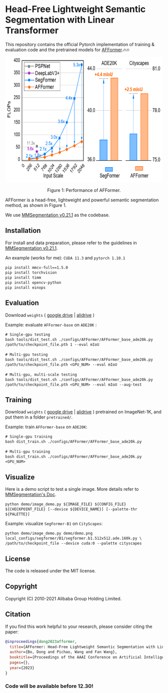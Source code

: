 # Head-Free Lightweight Semantic Segmentation with Linear Transformer

This repository contains the official Pytorch implementation of training & evaluation code and the pretrained models for [AFFormer](https://arxiv.org/abs/xxxx).🔥🔥

<!-- ![image](docs/figure1.png) -->

<div align="center">
  <img src="./docs/figure1.png" height="400">
</div>
<p align="center">
  Figure 1: Performance of AFFormer.
</p>

AFFormer is a head-free, lightweight and powerful semantic segmentation method, as shown in Figure 1.

We use [MMSegmentation v0.21.1](https://github.com/open-mmlab/mmsegmentation/tree/v0.21.1) as the codebase.



## Installation

For install and data preparation, please refer to the guidelines in [MMSegmentation v0.21.1](https://github.com/open-mmlab/mmsegmentation/tree/v0.21.1).

An example (works for me): ```CUDA 11.3``` and  ```pytorch 1.10.1```

```
pip install mmcv-full==1.5.0
pip install torchvision
pip install timm
pip install opencv-python
pip install einops
```

## Evaluation

Download `weights`
(
[google drive](https://drive.google.com/drive/folders/1Mru24qPdta9o8aLn1RwT8EapiQCih1Sw?usp=share_link) |
[alidrive](https://www.aliyundrive.com/s/Ha2xMsG9ufy)
)

Example: evaluate ```AFFormer-base``` on ```ADE20K``` :

```
# Single-gpu testing
bash tools/dist_test.sh ./configs/AFFormer/AFFormer_base_ade20k.py /path/to/checkpoint_file.pth 1 --eval mIoU

# Multi-gpu testing
bash tools/dist_test.sh ./configs/AFFormer/AFFormer_base_ade20k.py /path/to/checkpoint_file.pth <GPU_NUM> --eval mIoU

# Multi-gpu, multi-scale testing
bash tools/dist_test.sh ./configs/AFFormer/AFFormer_base_ade20k.py /path/to/checkpoint_file.pth <GPU_NUM> --eval mIoU --aug-test
```

## Training

Download `weights`
(
[google drive](https://drive.google.com/drive/folders/1Mru24qPdta9o8aLn1RwT8EapiQCih1Sw?usp=share_link) |
[alidrive](https://www.aliyundrive.com/s/Ha2xMsG9ufy)
)
pretrained on ImageNet-1K, and put them in a folder ```pretrained/```.

Example: train ```AFFormer-base``` on ```ADE20K```:

```
# Single-gpu training
bash dist_train.sh ./configs/AFFormer/AFFormer_base_ade20k.py

# Multi-gpu training
bash dist_train.sh ./configs/AFFormer/AFFormer_base_ade20k.py <GPU_NUM>
```

## Visualize

Here is a demo script to test a single image. More details refer to [MMSegmentation's Doc](https://mmsegmentation.readthedocs.io/en/latest/get_started.html).

```shell
python demo/image_demo.py ${IMAGE_FILE} ${CONFIG_FILE} ${CHECKPOINT_FILE} [--device ${DEVICE_NAME}] [--palette-thr ${PALETTE}]
```

Example: visualize ```SegFormer-B1``` on ```CityScapes```:

```shell
python demo/image_demo.py demo/demo.png local_configs/segformer/B1/segformer.b1.512x512.ade.160k.py \
/path/to/checkpoint_file --device cuda:0 --palette cityscapes
```

## License

The code is released under the MIT license.

## Copyright

Copyright (C) 2010-2021 Alibaba Group Holding Limited.

## Citation

If you find this work helpful to your research, please consider citing the paper:

```bibtex
@inproceedings{dong2023afformer,
  title={AFFormer: Head-Free Lightweight Semantic Segmentation with Linear Transformer},
  author={Bo, Dong and Pichao, Wang and Fan Wang},
  booktitle={Proceedings of the AAAI Conference on Artificial Intelligence},
  pages={},
  year={2023}
}
```

### Code will be available before 12.30!
